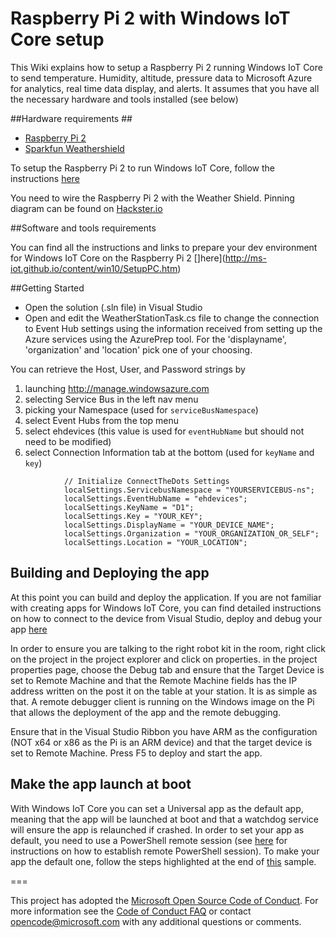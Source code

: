 # Raspberry Pi 2 with Windows IoT Core setup #

This Wiki explains how to setup a Raspberry Pi 2 running Windows IoT Core to send temperature. Humidity, altitude, pressure data to Microsoft Azure for analytics, real time data display, and alerts.
It assumes that you have all the necessary hardware and tools installed (see below)

##Hardware requirements ##

- [Raspberry Pi 2]( http://www.raspberrypi.org/products/raspberry-pi-2-model-b/)
- [Sparkfun Weathershield](http://www.amazon.com/gp/product/B00H8OI1RU)
 

To setup the Raspberry Pi 2 to run Windows IoT Core, follow the instructions [here](http://ms-iot.github.io/content/win10/SetupRPI.htm)

You need to wire the Raspberry Pi 2 with the Weather Shield. Pinning diagram can be found on [Hackster.io](http://www.hackster.io/windows-iot-maker/build-hands-on-lab-iot-weather-station-using-windows-10)

##Software and tools requirements

You can find all the instructions and links to prepare your dev environment for Windows IoT Core on the Raspberry Pi 2 []here](http://ms-iot.github.io/content/win10/SetupPC.htm)
 
##Getting Started

* Open the solution (.sln file) in Visual Studio
* Open and edit the WeatherStationTask.cs file to change the connection to Event Hub settings using the information received from setting up the Azure services using the AzurePrep tool. For the 'displayname', 'organization' and 'location' pick one of your choosing. 

You can retrieve the Host, User, and Password strings by 
  
1. launching http://manage.windowsazure.com 
2. selecting Service Bus in the left nav menu 
3. picking your Namespace (used for `serviceBusNamespace`)
4. select Event Hubs from the top menu
5. select ehdevices (this value is used for `eventHubName` but should not need to be modified)
6. select Connection Information tab at the bottom (used for `keyName` and `key`)


```
            // Initialize ConnectTheDots Settings
            localSettings.ServicebusNamespace = "YOURSERVICEBUS-ns";
            localSettings.EventHubName = "ehdevices";
            localSettings.KeyName = "D1";
            localSettings.Key = "YOUR_KEY";
            localSettings.DisplayName = "YOUR_DEVICE_NAME";
            localSettings.Organization = "YOUR_ORGANIZATION_OR_SELF";
            localSettings.Location = "YOUR_LOCATION";
```

## Building and Deploying the app

At this point you can build and deploy the application. If you are not familiar with creating apps for Windows IoT Core, you can find detailed instructions on how to connect to the device from Visual Studio, deploy and debug your app [here](http://ms-iot.github.io/content/win10/StartCoding.htm)

In order to ensure you are talking to the right robot kit in the room, right click on the project in the project explorer and click on properties. in the project properties page, choose the Debug tab and ensure that the Target Device is set to Remote Machine and that the Remote Machine fields has the IP address written on the post it on the table at your station. It is as simple as that. A remote debugger client is running on the Windows image on the Pi that allows the deployment of the app and the remote debugging.

Ensure that in the Visual Studio Ribbon you have ARM as the configuration (NOT x64 or x86 as the Pi is an ARM device) and that the target device is set to Remote Machine. Press F5 to deploy and start the app.

## Make the app launch at boot

With Windows IoT Core you can set a Universal app as the default app, meaning that the app will be launched at boot and that a watchdog service will ensure the app is relaunched if crashed.
In order to set your app as default, you need to use a PowerShell remote session (see [here](http://ms-iot.github.io/content/win10/samples/PowerShell.htm) for instructions on how to establish remote PowerShell session).
To make your app the default one, follow the steps highlighted at the end of [this](http://ms-iot.github.io/content/win10/samples/HelloWorld.htm) sample.



===

This project has adopted the [Microsoft Open Source Code of Conduct](http://microsoft.github.io/codeofconduct). For more information see the [Code of Conduct FAQ](http://microsoft.github.io/codeofconduct/faq.md) or contact [opencode@microsoft.com](mailto:opencode@microsoft.com) with any additional questions or comments. 
